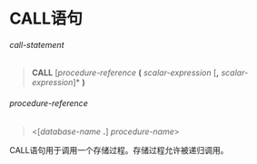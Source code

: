 # CALL语句
###### call-statement
> **CALL** [*procedure-reference* **(** *scalar-expression* [**,** *scalar-expression*]\* **)**

###### procedure-reference
> <[*database-name* **.**] *procedure-name*>

CALL语句用于调用一个存储过程。存储过程允许被递归调用。